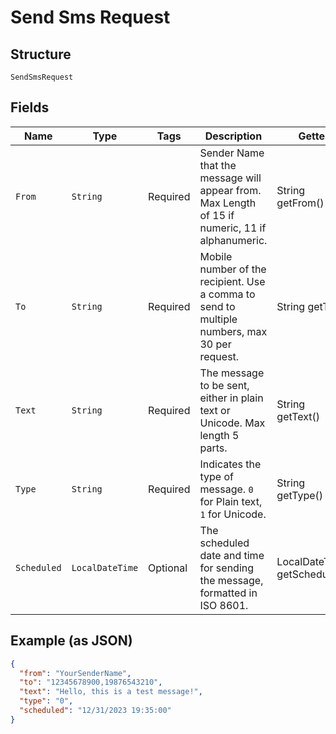 
# Send Sms Request

## Structure

`SendSmsRequest`

## Fields

| Name | Type | Tags | Description | Getter | Setter |
|  --- | --- | --- | --- | --- | --- |
| `From` | `String` | Required | Sender Name that the message will appear from. Max Length of 15 if numeric, 11 if alphanumeric. | String getFrom() | setFrom(String from) |
| `To` | `String` | Required | Mobile number of the recipient. Use a comma to send to multiple numbers, max 30 per request. | String getTo() | setTo(String to) |
| `Text` | `String` | Required | The message to be sent, either in plain text or Unicode. Max length 5 parts. | String getText() | setText(String text) |
| `Type` | `String` | Required | Indicates the type of message. `0` for Plain text, `1` for Unicode. | String getType() | setType(String type) |
| `Scheduled` | `LocalDateTime` | Optional | The scheduled date and time for sending the message, formatted in ISO 8601. | LocalDateTime getScheduled() | setScheduled(LocalDateTime scheduled) |

## Example (as JSON)

```json
{
  "from": "YourSenderName",
  "to": "12345678900,19876543210",
  "text": "Hello, this is a test message!",
  "type": "0",
  "scheduled": "12/31/2023 19:35:00"
}
```

